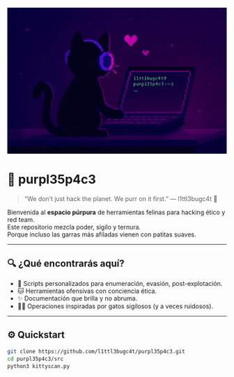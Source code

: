 <p align="center">
  <img src="assets/banner_purplecat.png" alt="Purpl35p4c3" />
</p>

# 💜 purpl35p4c3

> “We don’t just hack the planet. We purr on it first.” — l1ttl3bugc4t 🐾

Bienvenida al **espacio púrpura** de herramientas felinas para hacking ético y red team.  
Este repositorio mezcla poder, sigilo y ternura.  
Porque incluso las garras más afiladas vienen con patitas suaves.

---

## 🔍 ¿Qué encontrarás aquí?

- 🐾 Scripts personalizados para enumeración, evasión, post-explotación.
- 🐱 Herramientas ofensivas con conciencia ética.
- ✨ Documentación que brilla y no abruma.
- 👩‍💻 Operaciones inspiradas por gatos sigilosos (y a veces ruidosos).

---

## ⚙️ Quickstart

```bash
git clone https://github.com/l1ttl3bugc4t/purpl35p4c3.git
cd purpl35p4c3/src
python3 kittyscan.py
